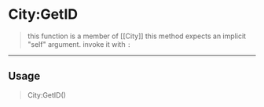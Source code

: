 # City:GetID
> this function is a member of [[City]]
> this method expects an implicit "self" argument. invoke it with `:`
-----
## Usage
> City:GetID()
